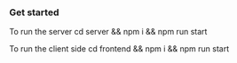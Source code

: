 ### Get started

To run the server 
cd server && npm i && npm run start

To run the client side
cd frontend && npm i && npm run start